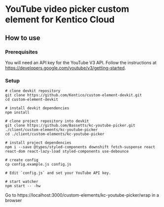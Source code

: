# YouTube video picker custom element for Kentico Cloud

## How to use

### Prerequisites

You will need an API key for the YouTube V3 API. Follow the instructions at https://developers.google.com/youtube/v3/getting-started.

### Setup

```
# clone devkit repository
git clone https://github.com/Kentico/custom-element-devkit.git
cd custom-element-devkit

# install devkit dependencies
npm install

# clone project repository into devkit
git clone https://github.com/Bassetts/kc-youtube-picker.git ./client/custom-elements/kc-youtube-picker
cd ./client/custom-elements/kc-youtube-picker

# install project dependencies
npm i --save @types/styled-components downshift fetch-suspense react react-dom react-lazy-load styled-components use-debounce

# create config
cp config.example.js config.js

# Edit `config.js` and set your YouTube API key.

# start watcher
npm start -- -hw
```

Go to https://localhost:3000/custom-elements/kc-youtube-picker/wrap in a browser
